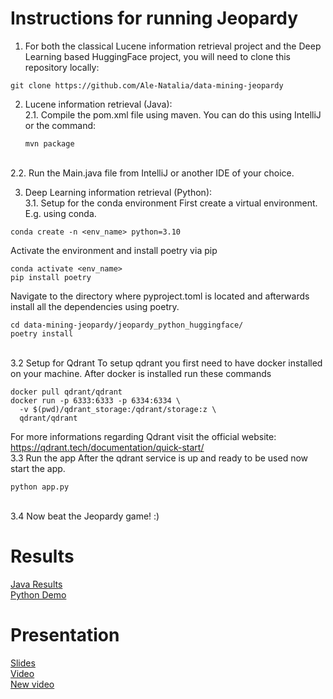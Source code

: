 # Instructions for running Jeopardy #

1. For both the classical Lucene information retrieval project and the Deep Learning based HuggingFace project, you will need to clone this repository locally:
````
git clone https://github.com/Ale-Natalia/data-mining-jeopardy
````

2. Lucene information retrieval (Java):
  <br>2.1. Compile the pom.xml file using maven. You can do this using IntelliJ or the command:
   ````
   mvn package
   ````
  <br>2.2. Run the Main.java file from IntelliJ or another IDE of your choice.

3. Deep Learning information retrieval (Python):
  <br>3.1. Setup for the conda environment
  First create a virtual environment. E.g. using conda.
  ````
  conda create -n <env_name> python=3.10
  ````
  Activate the environment and install poetry via pip
  ````
  conda activate <env_name>
  pip install poetry
  ````
  Navigate to the directory where pyproject.toml is located and afterwards install all the dependencies using poetry.
  ````
  cd data-mining-jeopardy/jeopardy_python_huggingface/
  poetry install
  ````
  <br>3.2 Setup for Qdrant
  To setup qdrant you first need to have docker installed on your machine. After docker is installed run these commands
  ````
  docker pull qdrant/qdrant
  docker run -p 6333:6333 -p 6334:6334 \
    -v $(pwd)/qdrant_storage:/qdrant/storage:z \
    qdrant/qdrant
  ````
  For more informations regarding Qdrant visit the official website: https://qdrant.tech/documentation/quick-start/
  <br>3.3 Run the app
  After the qdrant service is up and ready to be used now start the app.
  ````
  python app.py
  ````
  <br>3.4 Now beat the Jeopardy game! :)

# Results

[Java Results](https://github.com/Ale-Natalia/data-mining-jeopardy/blob/main/jeopardy_question_answers.txt)
<br>[Python Demo](https://github.com/Ale-Natalia/data-mining-jeopardy/blob/main/jeopardy_python_huggingface/demo.mkv)

# Presentation

[Slides](https://github.com/Ale-Natalia/data-mining-jeopardy/blob/main/Data-Mining-Jeopardy-Presentation.pdf)
<br>[Video](https://youtu.be/45teYidQHGg)
<br>[New video](https://youtu.be/8B-jPxcHwLY)
